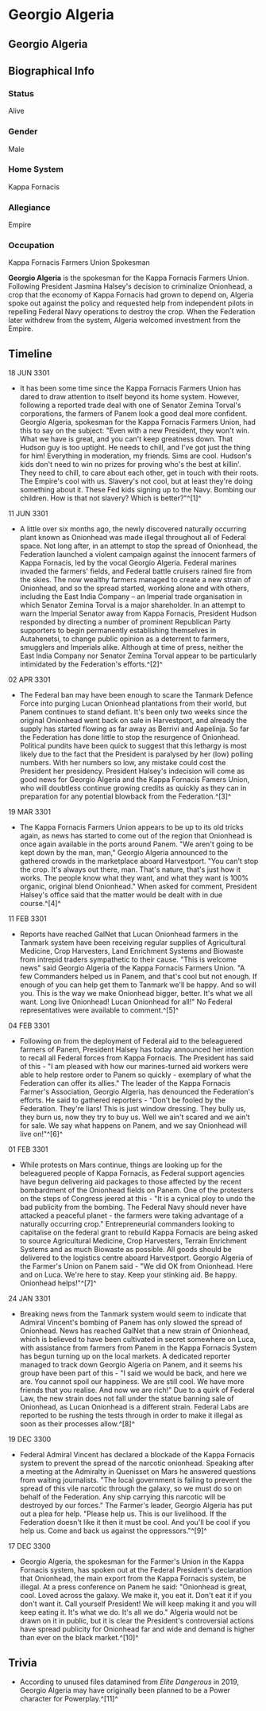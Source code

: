 # Georgio Algeria
## Georgio Algeria

		

## Biographical Info

### Status

Alive

### Gender

Male

### Home System

Kappa Fornacis

### Allegiance

Empire

### Occupation

Kappa Fornacis Farmers Union Spokesman

**Georgio Algeria** is the spokesman for the Kappa Fornacis Farmers Union. Following President Jasmina Halsey's decision to criminalize Onionhead, a crop that the economy of Kappa Fornacis had grown to depend on, Algeria spoke out against the policy and requested help from independent pilots in repelling Federal Navy operations to destroy the crop. When the Federation later withdrew from the system, Algeria welcomed investment from the Empire.

## Timeline

18 JUN 3301

- It has been some time since the Kappa Fornacis Farmers Union has dared to draw attention to itself beyond its home system. However, following a reported trade deal with one of Senator Zemina Torval's corporations, the farmers of Panem look a good deal more confident. Georgio Algeria, spokesman for the Kappa Fornacis Farmers Union, had this to say on the subject: "Even with a new President, they won't win. What we have is great, and you can't keep greatness down. That Hudson guy is too uptight. He needs to chill, and I've got just the thing for him! Everything in moderation, my friends. Sims are cool. Hudson's kids don't need to win no prizes for proving who's the best at killin'. They need to chill, to care about each other, get in touch with their roots. The Empire's cool with us. Slavery's not cool, but at least they're doing something about it. These Fed kids signing up to the Navy. Bombing our children. How is that not slavery? Which is better?"^[1]^

11 JUN 3301

- A little over six months ago, the newly discovered naturally occurring plant known as Onionhead was made illegal throughout all of Federal space. Not long after, in an attempt to stop the spread of Onionhead, the Federation launched a violent campaign against the innocent farmers of Kappa Fornacis, led by the vocal Georgio Algeria. Federal marines invaded the farmers' fields, and Federal battle cruisers rained fire from the skies. The now wealthy farmers managed to create a new strain of Onionhead, and so the spread started, working alone and with others, including the East India Company – an Imperial trade organisation in which Senator Zemina Torval is a major shareholder. In an attempt to warn the Imperial Senator away from Kappa Fornacis, President Hudson responded by directing a number of prominent Republican Party supporters to begin permanently establishing themselves in Autahenetsi, to change public opinion as a deterrent to farmers, smugglers and Imperials alike. Although at time of press, neither the East India Company nor Senator Zemina Torval appear to be particularly intimidated by the Federation's efforts.^[2]^

02 APR 3301

- The Federal ban may have been enough to scare the Tanmark Defence Force into purging Lucan Onionhead plantations from their world, but Panem continues to stand defiant. It's been only two weeks since the original Onionhead went back on sale in Harvestport, and already the supply has started flowing as far away as Berrivi and Aapelinja. So far the Federation has done little to stop the resurgence of Onionhead. Political pundits have been quick to suggest that this lethargy is most likely due to the fact that the President is paralysed by her (low) polling numbers. With her numbers so low, any mistake could cost the President her presidency. President Halsey's indecision will come as good news for Georgio Algeria and the Kappa Fornacis Famers Union, who will doubtless continue growing credits as quickly as they can in preparation for any potential blowback from the Federation.^[3]^

19 MAR 3301

- The Kappa Fornacis Farmers Union appears to be up to its old tricks again, as news has started to come out of the region that Onionhead is once again available in the ports around Panem. "We aren't going to be kept down by the man, man," Georgio Algeria announced to the gathered crowds in the marketplace aboard Harvestport. "You can't stop the crop. It's always out there, man. That's nature, that's just how it works. The people know what they want, and what they want is 100% organic, original blend Onionhead." When asked for comment, President Halsey's office said that the matter would be dealt with in due course.^[4]^

11 FEB 3301

- Reports have reached GalNet that Lucan Onionhead farmers in the Tanmark system have been receiving regular supplies of Agricultural Medicine, Crop Harvesters, Land Enrichment Systems and Biowaste from intrepid traders sympathetic to their cause. "This is welcome news" said Georgio Algeria of the Kappa Fornacis Farmers Union. "A few Commanders helped us in Panem, and that's cool but not enough. If enough of you can help get them to Tanmark we'll be happy. And so will you. This is the way we make Onionhead bigger, better. It's what we all want. Long live Onionhead! Lucan Onionhead for all!" No Federal representatives were available to comment.^[5]^

04 FEB 3301

- Following on from the deployment of Federal aid to the beleaguered farmers of Panem, President Halsey has today announced her intention to recall all Federal forces from Kappa Fornacis. The President has said of this - "I am pleased with how our marines-turned aid workers were able to help restore order to Panem so quickly - exemplary of what the Federation can offer its allies." The leader of the Kappa Fornacis Farmer's Association, Georgio Algeria, has denounced the Federation's efforts. He said to gathered reporters - "Don't be fooled by the Federation. They're liars! This is just window dressing. They bully us, they burn us, now they try to buy us. Well we ain't scared and we ain't for sale. We say what happens on Panem, and we say Onionhead will live on!"^[6]^

01 FEB 3301

- While protests on Mars continue, things are looking up for the beleaguered people of Kappa Fornacis, as Federal support agencies have begun delivering aid packages to those affected by the recent bombardment of the Onionhead fields on Panem. One of the protesters on the steps of Congress jeered at this - "It is a cynical ploy to undo the bad publicity from the bombing. The Federal Navy should never have attacked a peaceful planet - the farmers were taking advantage of a naturally occurring crop." Entrepreneurial commanders looking to capitalise on the federal grant to rebuild Kappa Fornacis are being asked to source Agricultural Medicine, Crop Harvesters, Terrain Enrichment Systems and as much Biowaste as possible. All goods should be delivered to the logistics centre aboard Harvestport. Georgio Algeria of the Farmer's Union on Panem said - "We did OK from Onionhead. Here and on Luca. We're here to stay. Keep your stinking aid. Be happy. Onionhead helps!"^[7]^

24 JAN 3301

- Breaking news from the Tanmark system would seem to indicate that Admiral Vincent's bombing of Panem has only slowed the spread of Onionhead. News has reached GalNet that a new strain of Onionhead, which is believed to have been cultivated in secret somewhere on Luca, with assistance from farmers from Panem in the Kappa Fornacis System has begun turning up on the local markets. A dedicated reporter managed to track down Georgio Algeria on Panem, and it seems his group have been part of this - "I said we would be back, and here we are. You cannot spoil our happiness. We are still cool. We have more friends that you realise. And now we are rich!" Due to a quirk of Federal Law, the new strain does not fall under the statue banning sale of Onionhead, as Lucan Onionhead is a different strain. Federal Labs are reported to be rushing the tests through in order to make it illegal as soon as their processes allow.^[8]^

19 DEC 3300

- Federal Admiral Vincent has declared a blockade of the Kappa Fornacis system to prevent the spread of the narcotic onionhead. Speaking after a meeting at the Admiralty in Quenisset on Mars he answered questions from waiting journalists. "The local government is failing to prevent the spread of this vile narcotic through the galaxy, so we must do so on behalf of the Federation. Any ship carrying this narcotic will be destroyed by our forces." The Farmer's leader, Georgio Algeria has put out a plea for help. "Please help us. This is our livelihood. If the Federation doesn't like it then it must be cool. And you'll be cool if you help us. Come and back us against the oppressors."^[9]^

17 DEC 3300

- Georgio Algeria, the spokesman for the Farmer's Union in the Kappa Fornacis system, has spoken out at the Federal President's declaration that Onionhead, the main export from the Kappa Fornacis system, be illegal. At a press conference on Panem he said: "Onionhead is great, cool. Loved across the galaxy. We make it, you eat it. Don't eat it if you don't want it. Call yourself President! We will keep making it and you will keep eating it. It's what we do. It's all we do." Algeria would not be drawn on it in public, but it is clear the President's controversial actions have spread publicity for Onionhead far and wide and demand is higher than ever on the black market.^[10]^

## Trivia

- According to unused files datamined from *Elite Dangerous* in 2019, Georgio Algeria may have originally been planned to be a Power character for Powerplay.^[11]^